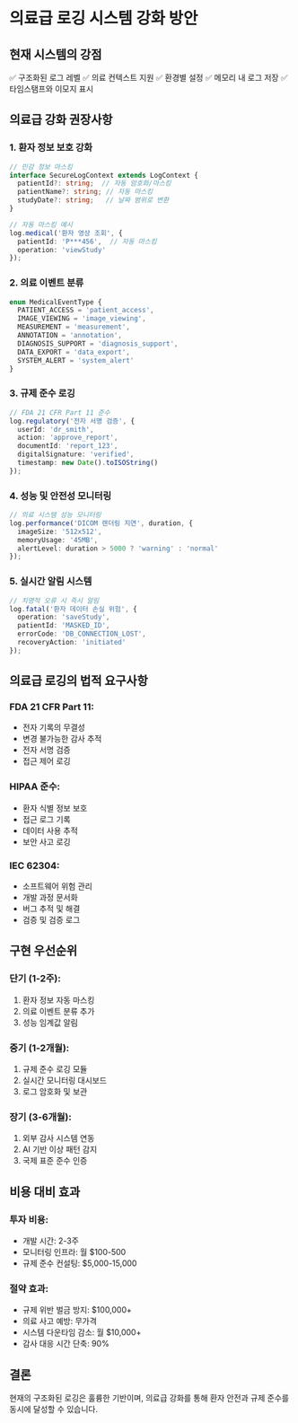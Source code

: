 # 의료급 로깅 시스템 강화 방안

## 현재 시스템의 강점
✅ 구조화된 로그 레벨
✅ 의료 컨텍스트 지원
✅ 환경별 설정
✅ 메모리 내 로그 저장
✅ 타임스탬프와 이모지 표시

## 의료급 강화 권장사항

### 1. 환자 정보 보호 강화
```typescript
// 민감 정보 마스킹
interface SecureLogContext extends LogContext {
  patientId?: string;  // 자동 암호화/마스킹
  patientName?: string; // 자동 마스킹
  studyDate?: string;   // 날짜 범위로 변환
}

// 자동 마스킹 예시
log.medical('환자 영상 조회', {
  patientId: 'P***456',  // 자동 마스킹
  operation: 'viewStudy'
});
```

### 2. 의료 이벤트 분류
```typescript
enum MedicalEventType {
  PATIENT_ACCESS = 'patient_access',
  IMAGE_VIEWING = 'image_viewing',
  MEASUREMENT = 'measurement',
  ANNOTATION = 'annotation',
  DIAGNOSIS_SUPPORT = 'diagnosis_support',
  DATA_EXPORT = 'data_export',
  SYSTEM_ALERT = 'system_alert'
}
```

### 3. 규제 준수 로깅
```typescript
// FDA 21 CFR Part 11 준수
log.regulatory('전자 서명 검증', {
  userId: 'dr_smith',
  action: 'approve_report',
  documentId: 'report_123',
  digitalSignature: 'verified',
  timestamp: new Date().toISOString()
});
```

### 4. 성능 및 안전성 모니터링
```typescript
// 의료 시스템 성능 모니터링
log.performance('DICOM 렌더링 지연', duration, {
  imageSize: '512x512',
  memoryUsage: '45MB',
  alertLevel: duration > 5000 ? 'warning' : 'normal'
});
```

### 5. 실시간 알림 시스템
```typescript
// 치명적 오류 시 즉시 알림
log.fatal('환자 데이터 손실 위험', {
  operation: 'saveStudy',
  patientId: 'MASKED_ID',
  errorCode: 'DB_CONNECTION_LOST',
  recoveryAction: 'initiated'
});
```

## 의료급 로깅의 법적 요구사항

### FDA 21 CFR Part 11:
- 전자 기록의 무결성
- 변경 불가능한 감사 추적
- 전자 서명 검증
- 접근 제어 로깅

### HIPAA 준수:
- 환자 식별 정보 보호
- 접근 로그 기록
- 데이터 사용 추적
- 보안 사고 로깅

### IEC 62304:
- 소프트웨어 위험 관리
- 개발 과정 문서화
- 버그 추적 및 해결
- 검증 및 검증 로그

## 구현 우선순위

### 단기 (1-2주):
1. 환자 정보 자동 마스킹
2. 의료 이벤트 분류 추가
3. 성능 임계값 알림

### 중기 (1-2개월):
1. 규제 준수 로깅 모듈
2. 실시간 모니터링 대시보드
3. 로그 암호화 및 보관

### 장기 (3-6개월):
1. 외부 감사 시스템 연동
2. AI 기반 이상 패턴 감지
3. 국제 표준 준수 인증

## 비용 대비 효과

### 투자 비용:
- 개발 시간: 2-3주
- 모니터링 인프라: 월 $100-500
- 규제 준수 컨설팅: $5,000-15,000

### 절약 효과:
- 규제 위반 벌금 방지: $100,000+
- 의료 사고 예방: 무가격
- 시스템 다운타임 감소: 월 $10,000+
- 감사 대응 시간 단축: 90%

## 결론
현재의 구조화된 로깅은 훌륭한 기반이며, 
의료급 강화를 통해 환자 안전과 규제 준수를 
동시에 달성할 수 있습니다.
